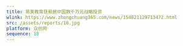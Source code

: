 ```yaml
---
title: 易美教育获易居中国数千万元战略投资
wlink: https://www.zhongchuang365.com/news/154821129713472.html
src: /assets/reports/18.jpg
platform: 众创网
sequence: 18
---
```

